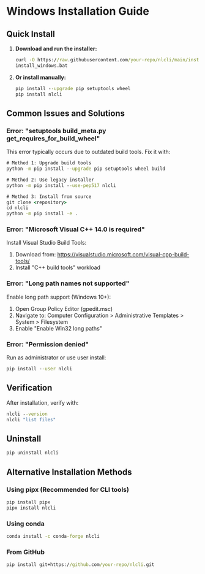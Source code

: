 # Windows Installation Guide

## Quick Install

1. **Download and run the installer:**
   ```cmd
   curl -O https://raw.githubusercontent.com/your-repo/nlcli/main/install_windows.bat
   install_windows.bat
   ```

2. **Or install manually:**
   ```cmd
   pip install --upgrade pip setuptools wheel
   pip install nlcli
   ```

## Common Issues and Solutions

### Error: "setuptools build_meta.py get_requires_for_build_wheel"

This error typically occurs due to outdated build tools. Fix it with:

```cmd
# Method 1: Upgrade build tools
python -m pip install --upgrade pip setuptools wheel build

# Method 2: Use legacy installer
python -m pip install --use-pep517 nlcli

# Method 3: Install from source
git clone <repository>
cd nlcli
python -m pip install -e .
```

### Error: "Microsoft Visual C++ 14.0 is required"

Install Visual Studio Build Tools:
1. Download from: https://visualstudio.microsoft.com/visual-cpp-build-tools/
2. Install "C++ build tools" workload

### Error: "Long path names not supported"

Enable long path support (Windows 10+):
1. Open Group Policy Editor (gpedit.msc)
2. Navigate to: Computer Configuration > Administrative Templates > System > Filesystem
3. Enable "Enable Win32 long paths"

### Error: "Permission denied"

Run as administrator or use user install:
```cmd
pip install --user nlcli
```

## Verification

After installation, verify with:
```cmd
nlcli --version
nlcli "list files"
```

## Uninstall

```cmd
pip uninstall nlcli
```

## Alternative Installation Methods

### Using pipx (Recommended for CLI tools)
```cmd
pip install pipx
pipx install nlcli
```

### Using conda
```cmd
conda install -c conda-forge nlcli
```

### From GitHub
```cmd
pip install git+https://github.com/your-repo/nlcli.git
```